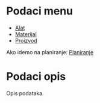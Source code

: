 # Podaci menu

- [Alat](mk001_sr/mk001_sr.md)
- [Materijal](mk002_sr/mk002_sr.md)
- [Proizvod](mk003_sr/mk003_sr.md)

Ako idemo na planiranje:
[Planiranje](../p1_sr/p1_sr.md)

# Podaci opis

Opis podataka.

